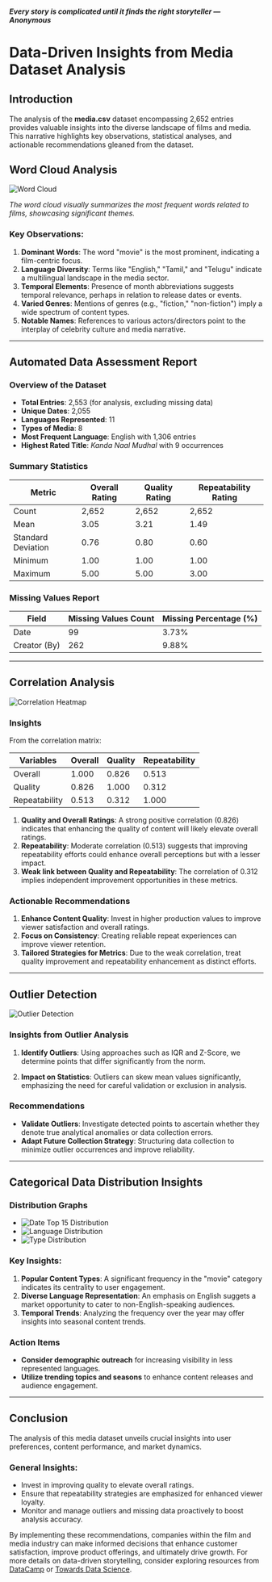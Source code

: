 #### *Every story is complicated until it finds the right storyteller — Anonymous*


# Data-Driven Insights from Media Dataset Analysis

## Introduction
The analysis of the **media.csv** dataset encompassing 2,652 entries provides valuable insights into the diverse landscape of films and media. This narrative highlights key observations, statistical analyses, and actionable recommendations gleaned from the dataset.

## Word Cloud Analysis
![Word Cloud](word_cloud.png)

*The word cloud visually summarizes the most frequent words related to films, showcasing significant themes.*

### Key Observations:
1. **Dominant Words**: The word "movie" is the most prominent, indicating a film-centric focus.
2. **Language Diversity**: Terms like "English," "Tamil," and "Telugu" indicate a multilingual landscape in the media sector.
3. **Temporal Elements**: Presence of month abbreviations suggests temporal relevance, perhaps in relation to release dates or events.
4. **Varied Genres**: Mentions of genres (e.g., "fiction," "non-fiction") imply a wide spectrum of content types.
5. **Notable Names**: References to various actors/directors point to the interplay of celebrity culture and media narrative.

---

## Automated Data Assessment Report

### Overview of the Dataset
- **Total Entries**: 2,553 (for analysis, excluding missing data)
- **Unique Dates**: 2,055
- **Languages Represented**: 11
- **Types of Media**: 8
- **Most Frequent Language**: English with 1,306 entries
- **Highest Rated Title**: *Kanda Naal Mudhal* with 9 occurrences

### Summary Statistics
| Metric            | Overall Rating | Quality Rating | Repeatability Rating |
|-------------------|----------------|-----------------|----------------------|
| Count              | 2,652          | 2,652           | 2,652                |
| Mean               | 3.05           | 3.21            | 1.49                 |
| Standard Deviation | 0.76           | 0.80            | 0.60                 |
| Minimum            | 1.00           | 1.00            | 1.00                 |
| Maximum            | 5.00           | 5.00            | 3.00                 |

### Missing Values Report
| Field            | Missing Values Count | Missing Percentage (%) |
|------------------|---------------------|-------------------------|
| Date             | 99                  | 3.73%                   |
| Creator (By)     | 262                 | 9.88%                   |

---

## Correlation Analysis
![Correlation Heatmap](correlation_heatmap.png)

### Insights
From the correlation matrix:

| Variables         | Overall  | Quality  | Repeatability |
|-------------------|----------|----------|---------------|
| Overall           | 1.000    | 0.826    | 0.513         |
| Quality           | 0.826    | 1.000    | 0.312         |
| Repeatability     | 0.513    | 0.312    | 1.000         |

1. **Quality and Overall Ratings**: A strong positive correlation (0.826) indicates that enhancing the quality of content will likely elevate overall ratings.
2. **Repeatability**: Moderate correlation (0.513) suggests that improving repeatability efforts could enhance overall perceptions but with a lesser impact.
3. **Weak link between Quality and Repeatability**: The correlation of 0.312 implies independent improvement opportunities in these metrics.

### Actionable Recommendations
1. **Enhance Content Quality**: Invest in higher production values to improve viewer satisfaction and overall ratings.
2. **Focus on Consistency**: Creating reliable repeat experiences can improve viewer retention.
3. **Tailored Strategies for Metrics**: Due to the weak correlation, treat quality improvement and repeatability enhancement as distinct efforts.

---

## Outlier Detection
![Outlier Detection](outliers.png)

### Insights from Outlier Analysis
1. **Identify Outliers**: Using approaches such as IQR and Z-Score, we determine points that differ significantly from the norm.
   
2. **Impact on Statistics**: Outliers can skew mean values significantly, emphasizing the need for careful validation or exclusion in analysis.

### Recommendations
- **Validate Outliers**: Investigate detected points to ascertain whether they denote true analytical anomalies or data collection errors.
- **Adapt Future Collection Strategy**: Structuring data collection to minimize outlier occurrences and improve reliability.

---

## Categorical Data Distribution Insights
### Distribution Graphs
- ![Date Top 15 Distribution](date_top_15_distribution.png)
- ![Language Distribution](language_distribution.png)
- ![Type Distribution](type_distribution.png)

### Key Insights:
1. **Popular Content Types**: A significant frequency in the "movie" category indicates its centrality to user engagement.
2. **Diverse Language Representation**: An emphasis on English suggets a market opportunity to cater to non-English-speaking audiences.
3. **Temporal Trends**: Analyzing the frequency over the year may offer insights into seasonal content trends.

### Action Items
- **Consider demographic outreach** for increasing visibility in less represented languages.
- **Utilize trending topics and seasons** to enhance content releases and audience engagement.

---

## Conclusion
The analysis of this media dataset unveils crucial insights into user preferences, content performance, and market dynamics. 

### General Insights:
- Invest in improving quality to elevate overall ratings.
- Ensure that repeatability strategies are emphasized for enhanced viewer loyalty.
- Monitor and manage outliers and missing data proactively to boost analysis accuracy.

By implementing these recommendations, companies within the film and media industry can make informed decisions that enhance customer satisfaction, improve product offerings, and ultimately drive growth. For more details on data-driven storytelling, consider exploring resources from [DataCamp](https://www.datacamp.com) or [Towards Data Science](https://towardsdatascience.com).
